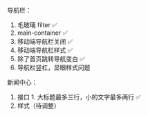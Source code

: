 导航栏：
 1. 毛玻璃 filter ✅
 2. main-container ✅
 3. 移动端导航栏关闭 ✅
 4. 移动端导航栏样式 ✅
 5. 除了首页跳转导航变白 ✅
 6. 导航栏竖杠，显眼样式问题

 新闻中心：
  1. 接口
    1. 大标题最多三行，小的文字最多两行 ✅
  2. 样式（待调整）